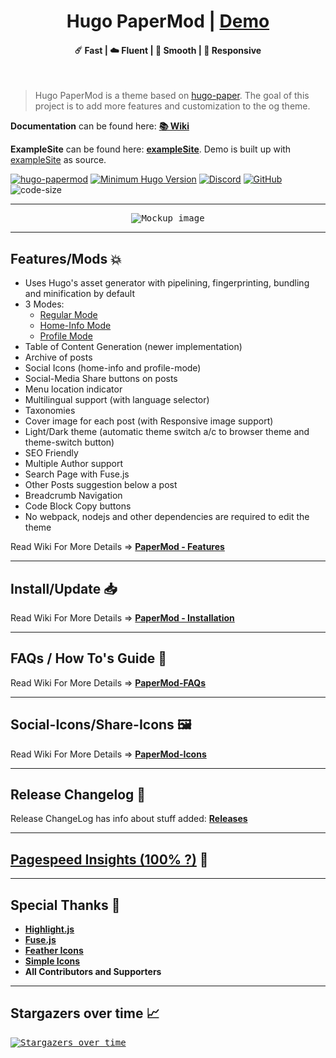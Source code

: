 <h1 align=center>Hugo PaperMod | <a href="https://adityatelange.github.io/hugo-PaperMod/" rel="nofollow">Demo</a></h1>

<h4 align=center>☄️ Fast | ☁️ Fluent | 🌙 Smooth | 📱 Responsive</h4>
<br>

> Hugo PaperMod is a theme based on [hugo-paper](https://github.com/nanxiaobei/hugo-paper).
> The goal of this project is to add more features and customization to the og theme.

**Documentation** can be found here: [**📚 Wiki**](https://github.com/adityatelange/hugo-PaperMod/wiki)

**ExampleSite** can be found here: [**exampleSite**](https://github.com/adityatelange/hugo-PaperMod/tree/exampleSite). Demo is built up with [exampleSite](https://github.com/adityatelange/hugo-PaperMod/tree/exampleSite) as source.

[![hugo-papermod](https://img.shields.io/badge/Hugo--Themes-@PaperMod-blue)](https://themes.gohugo.io/themes/hugo-papermod/)
[![Minimum Hugo Version](https://img.shields.io/static/v1?label=min-HUGO-version&message=0.83.0&color=blue&logo=hugo)](https://github.com/gohugoio/hugo/releases/tag/v0.83.0)
[![Discord](https://img.shields.io/discord/971046860317921340?label=Discord)](https://discord.gg/ahpmTvhVmp)
[![GitHub](https://img.shields.io/github/license/adityatelange/hugo-PaperMod)](https://github.com/adityatelange/hugo-PaperMod/blob/master/LICENSE)
![code-size](https://img.shields.io/github/languages/code-size/adityatelange/hugo-PaperMod)

---

<p align="center">
  <kbd><img src="https://user-images.githubusercontent.com/21258296/114303440-bfc0ae80-9aeb-11eb-8cfa-48a4bb385a6d.png" alt="Mockup image" title="Mockup"/></kbd>
</p>

---

## Features/Mods 💥

-   Uses Hugo's asset generator with pipelining, fingerprinting, bundling and minification by default
-   3 Modes:
    -   [Regular Mode](https://github.com/adityatelange/hugo-PaperMod/wiki/Features#regular-mode-default-mode)
    -   [Home-Info Mode](https://github.com/adityatelange/hugo-PaperMod/wiki/Features#home-info-mode)
    -   [Profile Mode](https://github.com/adityatelange/hugo-PaperMod/wiki/Features#profile-mode)
-   Table of Content Generation (newer implementation)
-   Archive of posts
-   Social Icons (home-info and profile-mode)
-   Social-Media Share buttons on posts
-   Menu location indicator
-   Multilingual support (with language selector)
-   Taxonomies
-   Cover image for each post (with Responsive image support)
-   Light/Dark theme (automatic theme switch a/c to browser theme and theme-switch button)
-   SEO Friendly
-   Multiple Author support
-   Search Page with Fuse.js
-   Other Posts suggestion below a post
-   Breadcrumb Navigation
-   Code Block Copy buttons
-   No webpack, nodejs and other dependencies are required to edit the theme

Read Wiki For More Details => **[PaperMod - Features](https://github.com/adityatelange/hugo-PaperMod/wiki/Features)**

---

## Install/Update 📥

Read Wiki For More Details => **[PaperMod - Installation](https://github.com/adityatelange/hugo-PaperMod/wiki/Installation)**

---

## FAQs / How To's Guide 🙋

Read Wiki For More Details => **[PaperMod-FAQs](https://github.com/adityatelange/hugo-PaperMod/wiki/FAQs)**

---

## Social-Icons/Share-Icons 🖼️

Read Wiki For More Details => **[PaperMod-Icons](https://github.com/adityatelange/hugo-PaperMod/wiki/Icons)**

---

## Release Changelog 📃

Release ChangeLog has info about stuff added: **[Releases](https://github.com/adityatelange/hugo-PaperMod/releases)**

---

## [Pagespeed Insights (100% ?)](https://pagespeed.web.dev/report?url=https://adityatelange.github.io/hugo-PaperMod/) 👀

---

## Special Thanks 🌟

-   [**Highlight.js**](https://github.com/highlightjs/highlight.js)
-   [**Fuse.js**](https://github.com/krisk/fuse)
-   [**Feather Icons**](https://github.com/feathericons/feather)
-   [**Simple Icons**](https://github.com/simple-icons/simple-icons)
-   **All Contributors and Supporters**

---

## Stargazers over time 📈

<kbd>[![Stargazers over time](https://starchart.cc/adityatelange/hugo-PaperMod.svg)](https://starchart.cc/adityatelange/hugo-PaperMod)</kbd>
